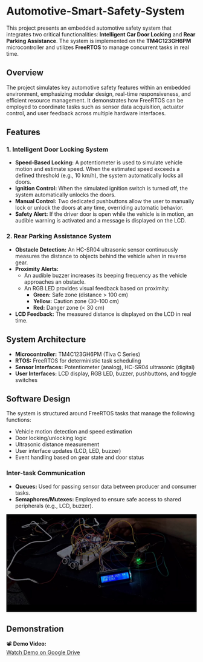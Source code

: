 # Automotive-Smart-Safety-System

This project presents an embedded automotive safety system that integrates two critical functionalities: **Intelligent Car Door Locking** and **Rear Parking Assistance**. The system is implemented on the **TM4C123GH6PM** microcontroller and utilizes **FreeRTOS** to manage concurrent tasks in real time.

## Overview

The project simulates key automotive safety features within an embedded environment, emphasizing modular design, real-time responsiveness, and efficient resource management. It demonstrates how FreeRTOS can be employed to coordinate tasks such as sensor data acquisition, actuator control, and user feedback across multiple hardware interfaces.

## Features

### 1. Intelligent Door Locking System
- **Speed-Based Locking:** A potentiometer is used to simulate vehicle motion and estimate speed. When the estimated speed exceeds a defined threshold (e.g., 10 km/h), the system automatically locks all doors.
- **Ignition Control:** When the simulated ignition switch is turned off, the system automatically unlocks the doors.
- **Manual Control:** Two dedicated pushbuttons allow the user to manually lock or unlock the doors at any time, overriding automatic behavior.
- **Safety Alert:** If the driver door is open while the vehicle is in motion, an audible warning is activated and a message is displayed on the LCD.

### 2. Rear Parking Assistance System
- **Obstacle Detection:** An HC-SR04 ultrasonic sensor continuously measures the distance to objects behind the vehicle when in reverse gear.
- **Proximity Alerts:**
  - An audible buzzer increases its beeping frequency as the vehicle approaches an obstacle.
  - An RGB LED provides visual feedback based on proximity:
    - **Green:** Safe zone (distance > 100 cm)
    - **Yellow:** Caution zone (30–100 cm)
    - **Red:** Danger zone (< 30 cm)
- **LCD Feedback:** The measured distance is displayed on the LCD in real time.

## System Architecture

- **Microcontroller:** TM4C123GH6PM (Tiva C Series)
- **RTOS:** FreeRTOS for deterministic task scheduling
- **Sensor Interfaces:** Potentiometer (analog), HC-SR04 ultrasonic (digital)
- **User Interfaces:** LCD display, RGB LED, buzzer, pushbuttons, and toggle switches

## Software Design

The system is structured around FreeRTOS tasks that manage the following functions:
- Vehicle motion detection and speed estimation
- Door locking/unlocking logic
- Ultrasonic distance measurement
- User interface updates (LCD, LED, buzzer)
- Event handling based on gear state and door status

### Inter-task Communication
- **Queues:** Used for passing sensor data between producer and consumer tasks.
- **Semaphores/Mutexes:** Employed to ensure safe access to shared peripherals (e.g., LCD, buzzer).


![RTOS System Image](rtos_image.jpg)


## Demonstration

📽️ **Demo Video:**  
[Watch Demo on Google Drive](https://drive.google.com/file/d/1m01r5FwGq2cBsoCEca7Sovbl9MRNLC8M/view?usp=sharing)

